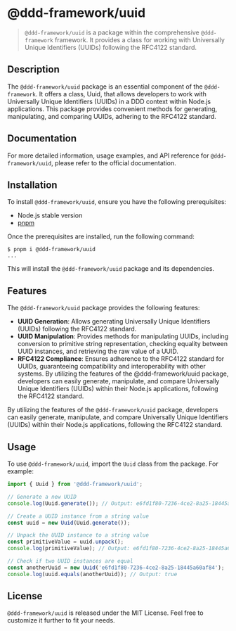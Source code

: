 # @ddd-framework/uuid

> `@ddd-framework/uuid` is a package within the comprehensive `@ddd-framework` framework. It provides a class for working with Universally Unique Identifiers (UUIDs) following the RFC4122 standard.

## Description

The `@ddd-framework/uuid` package is an essential component of the `@ddd-framework`. It offers a class, Uuid, that allows developers to work with Universally Unique Identifiers (UUIDs) in a DDD context within Node.js applications. This package provides convenient methods for generating, manipulating, and comparing UUIDs, adhering to the RFC4122 standard.

## Documentation

For more detailed information, usage examples, and API reference for `@ddd-framework/uuid`, please refer to the official documentation.

## Installation

To install `@ddd-framework/uuid`, ensure you have the following prerequisites:

- Node.js stable version
- [pnpm](https://pnpm.io/)

Once the prerequisites are installed, run the following command:

```shell
$ pnpm i @ddd-framework/uuid
...
```

This will install the `@ddd-framework/uuid` package and its dependencies.

## Features

The `@ddd-framework/uuid` package provides the following features:

- **UUID Generation**: Allows generating Universally Unique Identifiers (UUIDs) following the RFC4122 standard.
- **UUID Manipulation**: Provides methods for manipulating UUIDs, including conversion to primitive string representation, checking equality between UUID instances, and retrieving the raw value of a UUID.
- **RFC4122 Compliance**: Ensures adherence to the RFC4122 standard for UUIDs, guaranteeing compatibility and interoperability with other systems.
By utilizing the features of the @ddd-framework/uuid package, developers can easily generate, manipulate, and compare Universally Unique Identifiers (UUIDs) within their Node.js applications, following the RFC4122 standard.

By utilizing the features of the `@ddd-framework/uuid` package, developers can easily generate, manipulate, and compare Universally Unique Identifiers (UUIDs) within their Node.js applications, following the RFC4122 standard.

## Usage

To use `@ddd-framework/uuid`, import the `Uuid` class from the package. For example:

```typescript
import { Uuid } from '@ddd-framework/uuid';

// Generate a new UUID
console.log(Uuid.generate()); // Output: e6fd1f80-7236-4ce2-8a25-18445a60af84

// Create a UUID instance from a string value
const uuid = new Uuid(Uuid.generate());

// Unpack the UUID instance to a string value
const primitiveValue = uuid.unpack();
console.log(primitiveValue); // Output: e6fd1f80-7236-4ce2-8a25-18445a60af84

// Check if two UUID instances are equal
const anotherUuid = new Uuid('e6fd1f80-7236-4ce2-8a25-18445a60af84');
console.log(uuid.equals(anotherUuid)); // Output: true
```

## License

`@ddd-framework/uuid` is released under the MIT License. Feel free to customize it further to fit your needs.
